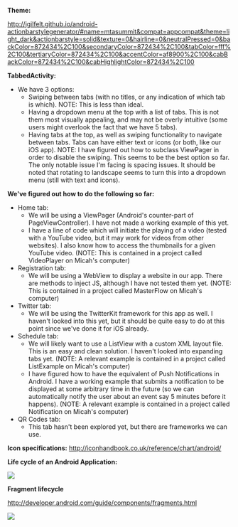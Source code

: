 **Theme:**

http://jgilfelt.github.io/android-actionbarstylegenerator/#name=mtasummit&compat=appcompat&theme=light_dark&actionbarstyle=solid&texture=0&hairline=0&neutralPressed=0&backColor=872434%2C100&secondaryColor=872434%2C100&tabColor=fff%2C100&tertiaryColor=872434%2C100&accentColor=af8900%2C100&cabBackColor=872434%2C100&cabHighlightColor=872434%2C100

**TabbedActivity:**
  * We have 3 options:
    * Swiping between tabs (with no titles, or any indication of which tab is which). NOTE: This is less than ideal.
    * Having a dropdown menu at the top with a list of tabs. This is not them most visually appealing, and may not be overly intuitive (some users might overlook the fact that we have 5 tabs).
    * Having tabs at the top, as well as swiping functionality to navigate between tabs. Tabs can have either text or icons (or both, like our iOS app). NOTE: I have figured out how to subclass ViewPager in order to disable the swiping. This seems to be the best option so far. The only notable issue I'm facing is spacing issues. It should be noted that rotating to landscape seems to turn this into a dropdown menu (still with text and icons).

**We've figured out how to do the following so far:**
  * Home tab:
    * We will be using a ViewPager (Android's counter-part of PageViewController). I have not made a working example of this yet.
    * I have a line of code which will initiate the playing of a video (tested with a YouTube video, but it may work for videos from other websites). I also know how to access the thumbnails for a given YouTube video. (NOTE: This is contained in a project called VideoPlayer on Micah's computer)
  * Registration tab:
    * We will be using a WebView to display a website in our app. There are methods to inject JS, although I have not tested them yet. (NOTE: This is contained in a project called MasterFlow on Micah's computer)
  * Twitter tab:
    * We will be using the TwitterKit framework for this app as well. I haven't looked into this yet, but it should be quite easy to do at this point since we've done it for iOS already.
  * Schedule tab:
    * We will likely want to use a ListView with a custom XML layout file. This is an easy and clean solution. I haven't looked into expanding tabs yet. (NOTE: A relevant example is contained in a project called ListExample on Micah's computer)
    * I have figured how to have the equivalent of Push Notifications in Android. I have a working example that submits a notification to be displayed at some arbitrary time in the future (so we can automatically notify the user about an event say 5 minutes before it happens). (NOTE: A relevant example is contained in a project called Notification on Micah's computer)
  * QR Codes tab:
    * This tab hasn't been explored yet, but there are frameworks we can use. 

**Icon specifications:**
http://iconhandbook.co.uk/reference/chart/android/

**Life cycle of an Android Application:**

![](http://i.stack.imgur.com/tcjUx.png)

**Fragment lifecycle**

http://developer.android.com/guide/components/fragments.html

![](http://developer.android.com/images/fragment_lifecycle.png)

